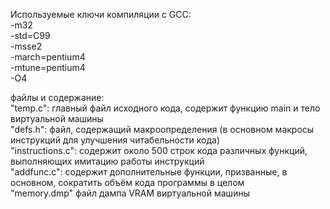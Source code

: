 ﻿Используемые ключи компиляции с GCC: <br>
-m32 <br>
-std=C99 <br>
-msse2 <br>
-march=pentium4 <br>
-mtune=pentium4 <br>
-O4 <br>

файлы и содержание: <br>
"temp.c":           главный файл исходного кода, содержит функцию main и тело виртуальной машины <br>
"defs.h":           файл, содержащий макроопределения (в основном макросы инструкций для улучшения читабельности кода) <br>
"instructions.c":   содержит около 500 строк кода различных функций, выполняющих имитацию работы инструкций <br>
"addfunc.c":        содержит дополнительные функции, призванные, в основном, сократить объём кода программы в целом <br>
"memory.dmp"        файл дампа VRAM виртуальной машины <br>
